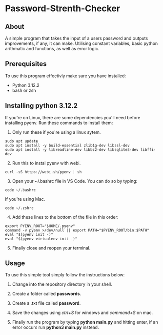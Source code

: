 # Password-Strenth-Checker
## About
A simple program that takes the input of a users password and outputs improvements, if any, it can make. Utilising constant variables, basic python arithmatic and functions, as well as error logic.

## Prerequisites
To use this program effectivly make sure you have installed:
* Python 3.12.2
* bash or zsh

## Installing python 3.12.2
If you're on Linux, there are some dependencies you'll need before installing pyenv. Run these commands to install them:

1. Only run these if you're using a linux sytem.
```
sudo apt update
sudo apt install -y build-essential zlib1g-dev libssl-dev
sudo apt install -y libreadline-dev libbz2-dev libsqlite3-dev libffi-dev

```
2. Run this to instal pyenv with webi.
```
curl -sS https://webi.sh/pyenv | sh
```
3. Open your ~/.bashrc file in VS Code. You can do so by typing:
```
code ~/.bashrc
```
If you're using Mac.
```
code ~/.zshrc
```
4. Add these lines to the bottom of the file in this order:
```
export PYENV_ROOT="$HOME/.pyenv"
command -v pyenv >/dev/null || export PATH="$PYENV_ROOT/bin:$PATH"
eval "$(pyenv init -)"
eval "$(pyenv virtualenv-init -)"
```

5. Finally close and reopen your terminal.

## Usage
To use this simple tool simply follow the instructions below:

1. Change into the repository directory in your shell.

2. Create a folder called **passwords**.

3. Create a .txt file called **password**.

4. Save the changes using *ctrl+S* for windows and *command+S* on mac.

5. Finally run the program by typing **python main.py** and hitting enter, if an error occurs run **python3 main.py** instead.
